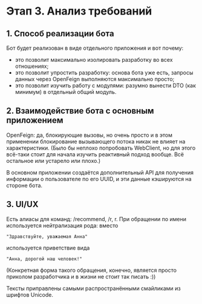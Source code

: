 # Этап 3. Анализ требований

## 1. Способ реализации бота

Бот будет реализован в виде отдельного приложения и вот почему:

- это позволит максимально изолировать разработку во всех отношениях;
- это позволит упростить разработку: основа бота уже есть, запросы данных через OpenFeign выполняются максимально просто;
- это позволит изучить работу с модулями: разумно вынести DTO (как минимум) в отдельный общий модуль.

## 2. Взаимодействие бота с основным приложением

OpenFeign: да, блокирующие вызовы, но очень просто и в этом применении блокирование вызывающего потока никак не влияет на характеристики.
(Было бы неплохо попробовать WebClient, но для этого всё-таки стоит для начала изучить реактивный подход вообще. Всё остальное или устарело или плохо.)

В основном приложении создаётся дополнительный API для получения информации о пользователе по его UUID, и эти данные кэшируются на стороне бота.

## 3. UI/UX

Есть алиасы для команд: /recommend, /r, r.
При обращении по имени используется нейтрализация рода: вместо

```
"Здравствуйте, уважаемая Анна" 
```

используется приветствие вида

```
"Анна, дорогой наш человек!"
```

(Конкретная форма такого обращения, конечно, является просто приколом разработчика и в жизни не стоит так писать :))

Тексты приправлены самыми распространёнными смайликами из шрифтов Unicode.
